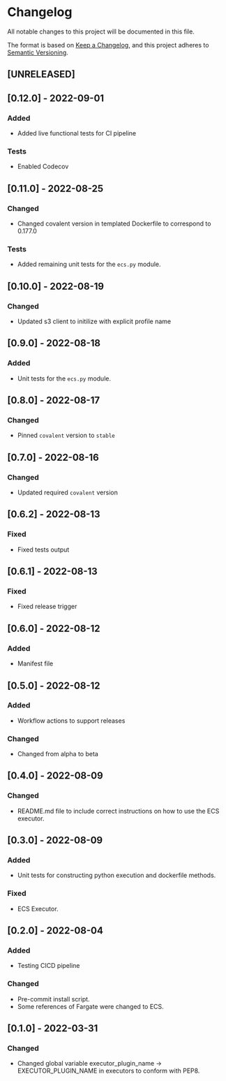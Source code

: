 # Changelog

All notable changes to this project will be documented in this file.

The format is based on [Keep a Changelog](https://keepachangelog.com/en/1.0.0/),
and this project adheres to [Semantic Versioning](https://semver.org/spec/v2.0.0.html).

## [UNRELEASED]

## [0.12.0] - 2022-09-01

### Added

- Added live functional tests for CI pipeline

### Tests

- Enabled Codecov

## [0.11.0] - 2022-08-25

### Changed

- Changed covalent version in templated Dockerfile to correspond to 0.177.0

### Tests

- Added remaining unit tests for the `ecs.py` module.

## [0.10.0] - 2022-08-19

### Changed

- Updated s3 client to initilize with explicit profile name

## [0.9.0] - 2022-08-18

### Added

- Unit tests for the `ecs.py` module.

## [0.8.0] - 2022-08-17

### Changed

- Pinned `covalent` version to `stable`

## [0.7.0] - 2022-08-16

### Changed

- Updated required `covalent` version

## [0.6.2] - 2022-08-13

### Fixed

- Fixed tests output

## [0.6.1] - 2022-08-13

### Fixed

- Fixed release trigger

## [0.6.0] - 2022-08-12

### Added

- Manifest file

## [0.5.0] - 2022-08-12

### Added

- Workflow actions to support releases

### Changed

- Changed from alpha to beta

## [0.4.0] - 2022-08-09

### Changed

- README.md file to include correct instructions on how to use the ECS executor.

## [0.3.0] - 2022-08-09

### Added

- Unit tests for constructing python execution and dockerfile methods.

### Fixed

- ECS Executor.

## [0.2.0] - 2022-08-04

### Added

- Testing CICD pipeline

### Changed

- Pre-commit install script.
- Some references of Fargate were changed to ECS.

## [0.1.0] - 2022-03-31

### Changed

- Changed global variable executor_plugin_name -> EXECUTOR_PLUGIN_NAME in executors to conform with PEP8.
